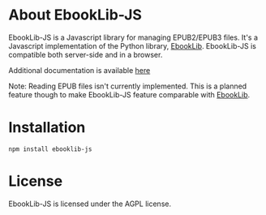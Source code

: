 # About EbookLib-JS

EbookLib-JS is a Javascript library for managing EPUB2/EPUB3 files. It's a Javascript implementation of the Python library, [EbookLib](https://github.com/aerkalov/ebooklib). EbookLib-JS is compatible both server-side and in a browser.

Additional documentation is available [here](https://mjtimblin.github.io/ebooklib-js/)

Note: Reading EPUB files isn't currently implemented. This is a planned feature though to make EbookLib-JS feature comparable with [EbookLib](https://github.com/aerkalov/ebooklib).

# Installation

`npm install ebooklib-js`

# License

EbookLib-JS is licensed under the AGPL license.
